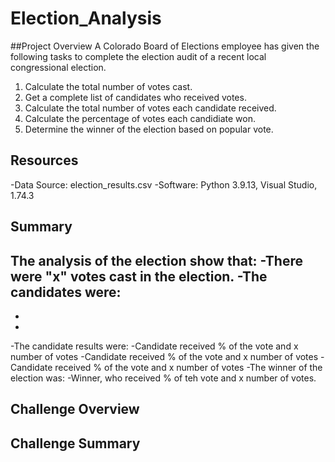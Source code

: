 # Election_Analysis

##Project Overview
A Colorado Board of Elections employee has given the following tasks to complete the election audit of a recent local congressional election.

1. Calculate the total number of votes cast.
2. Get a complete list of candidates who received votes. 
3. Calculate the total number of votes each candidate received. 
4. Calculate the percentage of votes each candidiate won.
5. Determine the winner of the election based on popular vote.

## Resources
-Data Source: election_results.csv
-Software: Python 3.9.13, Visual Studio, 1.74.3

## Summary
The analysis of the election show that:
-There were "x" votes cast in the election.
-The candidates were:
  -
  -
  -
-The candidate results were:
  -Candidate received % of the vote and x number of votes
  -Candidate received % of the vote and x number of votes
  -Candidate received % of the vote and x number of votes
-The winner of the election was:
  -Winner, who received % of teh vote and x number of votes.
  
## Challenge Overview

## Challenge Summary
